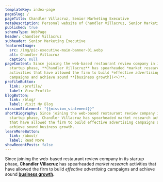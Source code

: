 ```yaml
---
templateKey: index-page
pageSlug: /
pageTitle: Chandler Villacruz, Senior Marketing Executive
metaDescription: Personal website of Chandler Villacruz, Senior Marketing Executive.
published: true
schemaType: WebPage
header: Chandler Villacruz
subheader: Senior Marketing Executive
featuredImage:
  src: /img/pic-executive-main-banner-01.webp
  alt: Chandler Villacruz
  caption: null
pageContent: Since joining the web-based restaurant review company in its
  startup phase, **Chandler Villacruz** has spearheaded *market research*
  activities that have allowed the firm to build *effective advertising*
  campaigns and achieve sound **[business growth](<>)**.
profileButton:
  link: /profile/
  label: View Profile
blogButton:
  link: /blog/
  label: Visit My Blog
missionStatement: "{{mission_statement}}"
shortBiography: Since joining the web-based restaurant review company in its
  startup phase, Chandler Villacruz has spearheaded market research activities
  that have allowed the firm to build effective advertising campaigns and
  achieve sound business growth.
learnMoreButton:
  link: /about/
  label: Read More
showRecentPosts: false
---
```

Since joining the web-based restaurant review company in its startup phase, **Chandler Villacruz** has spearheaded *market research* activities that have allowed the firm to build *effective advertising* campaigns and achieve sound **[business growth](<>)**.
